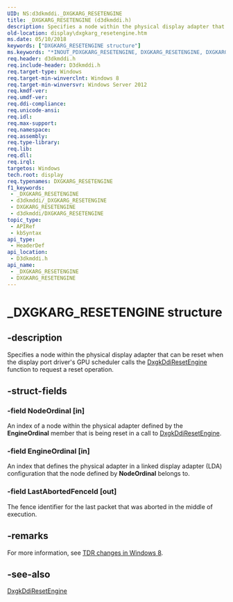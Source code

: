 ```yaml
---
UID: NS:d3dkmddi._DXGKARG_RESETENGINE
title: _DXGKARG_RESETENGINE (d3dkmddi.h)
description: Specifies a node within the physical display adapter that can be reset when the display port driver's GPU scheduler calls the DxgkDdiResetEngine function to request a reset operation.
old-location: display\dxgkarg_resetengine.htm
ms.date: 05/10/2018
keywords: ["DXGKARG_RESETENGINE structure"]
ms.keywords: "*INOUT_PDXGKARG_RESETENGINE, DXGKARG_RESETENGINE, DXGKARG_RESETENGINE structure [Display Devices], _DXGKARG_RESETENGINE, d3dkmddi/DXGKARG_RESETENGINE, display.dxgkarg_resetengine"
req.header: d3dkmddi.h
req.include-header: D3dkmddi.h
req.target-type: Windows
req.target-min-winverclnt: Windows 8
req.target-min-winversvr: Windows Server 2012
req.kmdf-ver: 
req.umdf-ver: 
req.ddi-compliance: 
req.unicode-ansi: 
req.idl: 
req.max-support: 
req.namespace: 
req.assembly: 
req.type-library: 
req.lib: 
req.dll: 
req.irql: 
targetos: Windows
tech.root: display
req.typenames: DXGKARG_RESETENGINE
f1_keywords:
 - _DXGKARG_RESETENGINE
 - d3dkmddi/_DXGKARG_RESETENGINE
 - DXGKARG_RESETENGINE
 - d3dkmddi/DXGKARG_RESETENGINE
topic_type:
 - APIRef
 - kbSyntax
api_type:
 - HeaderDef
api_location:
 - D3dkmddi.h
api_name:
 - _DXGKARG_RESETENGINE
 - DXGKARG_RESETENGINE
---
```


# _DXGKARG_RESETENGINE structure


## -description

Specifies a node within the physical display adapter that can be reset when the display port driver's GPU scheduler calls the <a href="/windows-hardware/drivers/ddi/d3dkmddi/nc-d3dkmddi-dxgkddi_resetengine">DxgkDdiResetEngine</a> function to request a reset operation.

## -struct-fields

### -field NodeOrdinal [in]

An index of a node within the physical adapter defined by   the <b>EngineOrdinal</b> member that is being reset in a call to <a href="/windows-hardware/drivers/ddi/d3dkmddi/nc-d3dkmddi-dxgkddi_resetengine">DxgkDdiResetEngine</a>.

### -field EngineOrdinal [in]

An index that defines the physical adapter in a linked display adapter (LDA) configuration that the node defined by <b>NodeOrdinal</b> belongs to.

### -field LastAbortedFenceId [out]

The fence identifier for the last packet that was aborted in the middle of execution.

## -remarks

For more information, see <a href="/windows-hardware/drivers/display/tdr-changes-in-windows-8">TDR changes in Windows 8</a>.

## -see-also

<a href="/windows-hardware/drivers/ddi/d3dkmddi/nc-d3dkmddi-dxgkddi_resetengine">DxgkDdiResetEngine</a>


